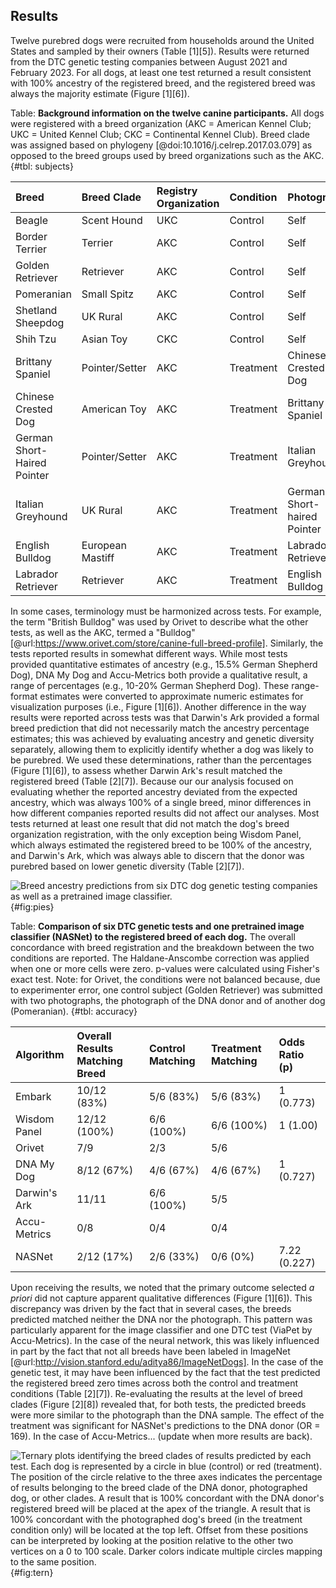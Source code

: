 ## Results

Twelve purebred dogs were recruited from households around the United States and sampled by their owners (Table [1][5]).
Results were returned from the DTC genetic testing companies between August 2021 and February 2023.
For all dogs, at least one test returned a result consistent with 100% ancestry of the registered breed, and the registered breed was always the majority estimate (Figure [1][6]).

Table: **Background information on the twelve canine participants.**
All dogs were registered with a breed organization (AKC = American Kennel Club; UKC = United Kennel Club; CKC = Continental Kennel Club). 
Breed clade was assigned based on phylogeny [@doi:10.1016/j.celrep.2017.03.079] as opposed to the breed groups used by breed organizations such as the AKC.
{#tbl: subjects}

| Breed                       | Breed Clade      | Registry Organization   | Condition   |    Photograph               |
|:----------------------------|:-----------------|:------------------------|:------------|:----------------------------|
| Beagle                      | Scent Hound      | UKC                     | Control     | Self                        |
| Border Terrier              | Terrier          | AKC                     | Control     | Self                        |
| Golden Retriever            | Retriever        | AKC                     | Control     | Self                        |
| Pomeranian                  | Small Spitz      | AKC                     | Control     | Self                        |
| Shetland Sheepdog           | UK Rural         | AKC                     | Control     | Self                        |
| Shih Tzu                    | Asian Toy        | CKC                     | Control     | Self                        |
| Brittany Spaniel            | Pointer/Setter   | AKC                     | Treatment   | Chinese Crested Dog         |
| Chinese Crested Dog         | American Toy     | AKC                     | Treatment   | Brittany Spaniel            |
| German Short-Haired Pointer | Pointer/Setter   | AKC                     | Treatment   | Italian Greyhound           |
| Italian Greyhound           | UK Rural         | AKC                     | Treatment   | German Short-haired Pointer |
| English Bulldog             | European Mastiff | AKC                     | Treatment   | Labrador Retriever          |
| Labrador Retriever          | Retriever        | AKC                     | Treatment   | English Bulldog             |

In some cases, terminology must be harmonized across tests.
For example, the term "British Bulldog" was used by Orivet to describe what the other tests, as well as the AKC, termed a "Bulldog" [@url:https://www.orivet.com/store/canine-full-breed-profile].
Similarly, the tests reported results in somewhat different ways.
While most tests provided quantitative estimates of ancestry (e.g., 15.5% German Shepherd Dog), DNA My Dog and Accu-Metrics both provide a qualitative result, a range of percentages (e.g., 10-20% German Shepherd Dog).
These range-format estimates were converted to approximate numeric estimates for visualization purposes (i.e., Figure [1][6]).
Another difference in the way results were reported across tests was that Darwin's Ark provided a formal breed prediction that did not necessarily match the ancestry percentage estimates; this was achieved by evaluating ancestry and genetic diversity separately, allowing them to explicitly identify whether a dog was likely to be purebred.
We used these determinations, rather than the percentages (Figure [1][6]), to assess whether Darwin Ark's result matched the registered breed (Table [2][7]).
Because our our analysis focused on evaluating whether the reported ancestry deviated from the expected ancestry, which was always 100% of a single breed, minor differences in how different companies reported results did not affect our analyses.
Most tests returned at least one result that did not match the dog's breed organization registration, with the only exception being Wisdom Panel, which always estimated the registered breed to be 100% of the ancestry, and Darwin's Ark, which was always able to discern that the donor was purebred based on lower genetic diversity (Table [2][7]).

![Breed ancestry predictions from six DTC dog genetic testing companies as well as a pretrained image classifier.
](image.png){#fig:pies}

Table: **Comparison of six DTC genetic tests and one pretrained image classifier (NASNet) to the registered breed of each dog.**
The overall concordance with breed registration and the breakdown between the two conditions are reported. 
The Haldane-Anscombe correction was applied when one or more cells were zero. 
p-values were calculated using Fisher's exact test. 
Note: for Orivet, the conditions were not balanced because, due to experimenter error, one control subject (Golden Retriever) was submitted with two photographs, the photograph of the DNA donor and of another dog (Pomeranian).
{#tbl: accuracy}

| Algorithm    | Overall Results Matching Breed   | Control Matching   | Treatment Matching   |    Odds Ratio (p)   |
|:-------------|:---------------------------------|:-------------------|:---------------------|:--------------------|
| Embark       | 10/12 (83%)                      | 5/6 (83%)          | 5/6 (83%)            | 1 (0.773)           |
| Wisdom Panel | 12/12 (100%)                     | 6/6 (100%)         | 6/6 (100%)           | 1 (1.00)            |
| Orivet       | 7/9                              | 2/3                | 5/6                  |                     |
| DNA My Dog   | 8/12 (67%)                       | 4/6 (67%)          | 4/6 (67%)            | 1 (0.727)           |
| Darwin's Ark | 11/11                            | 6/6 (100%)         | 5/5                  |                     |
| Accu-Metrics | 0/8                              | 0/4                | 0/4                  |                     |
| NASNet       | 2/12 (17%)                       | 2/6 (33%)          | 0/6 (0%)             | 7.22 (0.227)        |

Upon receiving the results, we noted that the primary outcome selected *a priori* did not capture apparent qualitative differences (Figure [1][6]).
This discrepancy was driven by the fact that in several cases, the breeds predicted matched neither the DNA nor the photograph.
This pattern was particularly apparent for the image classifier and one DTC test (ViaPet by Accu-Metrics).
In the case of the neural network, this was likely influenced in part by the fact that not all breeds have been labeled in ImageNet [@url:http://vision.stanford.edu/aditya86/ImageNetDogs].
In the case of the genetic test, it may have been influenced by the fact that the test predicted the registered breed zero times across both the control and treatment conditions (Table [2][7]).
Re-evaluating the results at the level of breed clades (Figure [2][8]) revealed that, for both tests, the predicted breeds were more similar to the photograph than the DNA sample.
The effect of the treatment was significant for NASNet's predictions to the DNA donor (OR = 169).
In the case of Accu-Metrics... (update when more results are back).

![Ternary plots identifying the breed clades of results predicted by each test. 
Each dog is represented by a circle in blue (control) or red (treatment). 
The position of the circle relative to the three axes indicates the percentage of results belonging to the breed clade of the DNA donor, photographed dog, or other clades. 
A result that is 100% concordant with the DNA donor's registered breed will be placed at the apex of the triangle. 
A result that is 100% concordant with the photographed dog's breed (in the treatment condition only) will be located at the top left. 
Offset from these positions can be interpreted by looking at the position relative to the other two vertices on a 0 to 100 scale. 
Darker colors indicate multiple circles mapping to the same position.
](image.png){#fig:tern}

